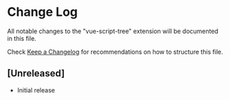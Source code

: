 # Change Log

All notable changes to the "vue-script-tree" extension will be documented in this file.

Check [Keep a Changelog](http://keepachangelog.com/) for recommendations on how to structure this file.

## [Unreleased]

- Initial release